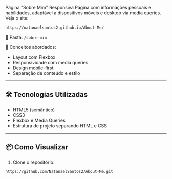 Página "Sobre Mim" Responsiva
Página com informações pessoais e habilidades, adaptável a dispositivos móveis e desktop via media queries.
Veja o site:
```bash
https://natanaelsantos2.github.io/About-Me/
```

📂 Pasta: `/sobre-mim`

🔗 Conceitos abordados:
- Layout com Flexbox
- Responsividade com media queries
- Design mobile-first
- Separação de conteúdo e estilo

---

## 🛠️ Tecnologias Utilizadas

- HTML5 (semântico)
- CSS3
- Flexbox e Media Queries
- Estrutura de projeto separando HTML e CSS

---

## 📦 Como Visualizar

1. Clone o repositório:
```bash
https://github.com/NatanaelSantos2/About-Me.git
```
